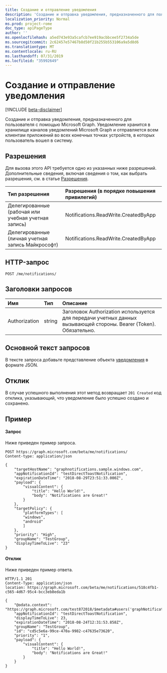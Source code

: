 ```yaml
---
title: Создание и отправление уведомления
description: 'Создание и отправка уведомления, предназначенного для пользователя с помощью Microsoft Graph. Уведомление хранится в хранилище каналов уведомлений Microsoft Graph и отправляется всем клиентам приложений во всех конечных точках устройств, в которых пользователь вошел в систему.  '
localization_priority: Normal
ms.prod: project-rome
doc_type: apiPageType
author: ''
ms.openlocfilehash: a5ed743e93a5cafcb7ee919acbbcee5f2734a5de
ms.sourcegitcommit: 2c62457e57467b8d50f21b255b553106a9a5d8d6
ms.translationtype: MT
ms.contentlocale: ru-RU
ms.lasthandoff: 07/31/2019
ms.locfileid: "35992649"
---
```

# <a name="create-and-send-a-notification"></a>Создание и отправление уведомления
[!INCLUDE [beta-disclaimer](../../includes/beta-disclaimer.md)]

Создание и отправка уведомления, предназначенного для пользователя с помощью Microsoft Graph. Уведомление хранится в хранилище каналов уведомлений Microsoft Graph и отправляется всем клиентам приложений во всех конечных точках устройств, в которых пользователь вошел в систему.  
## <a name="permissions"></a>Разрешения
Для вызова этого API требуется одно из указанных ниже разрешений. Дополнительные сведения, включая сведения о том, как выбрать разрешения, см. в статье [Разрешения](/graph/permissions-reference).

|Тип разрешения      | Разрешения (в порядке повышения привилегий)              |
|:--------------------|:---------------------------------------------------------|
|Делегированные (рабочая или учебная учетная запись) | Notifications.ReadWrite.CreatedByApp    |
|Делегированные (личная учетная запись Майкрософт) | Notifications.ReadWrite.CreatedByApp    |

## <a name="http-request"></a>HTTP-запрос

<!-- { "blockType": "ignored" } -->

```http
POST /me/notifications/
```
## <a name="request-headers"></a>Заголовки запросов
|Имя | Тип | Описание|
|:----|:-----|:-----------|
|Authorization | string |Заголовок Authorization используется для передачи учетных данных вызывающей стороны. Bearer {Token}. Обязательно. |
## <a name="request-body"></a>Основной текст запросов
В тексте запроса добавьте представление объекта [уведомления](../resources/projectrome-notification.md) в формате JSON.

## <a name="response"></a>Отклик
В случае успешного выполнения этот метод возвращает `201 Created` код отклика, указывающий, что уведомление было успешно создано и сохранено. 
## <a name="example"></a>Пример
#### <a name="request"></a>Запрос
Ниже приведен пример запроса.

```http
POST https://graph.microsoft.com/beta/me/notifications/
Content-type: application/json

{
    "targetHostName": "graphnotifications.sample.windows.com",
    "appNotificationId": "testDirectToastNotification",
    "expirationDateTime": "2018-08-29T23:51:33.000Z",
    "payload": {
        "visualContent": {
            "title": "Hello World!",
            "body": "Notifications are Great!"
        }
    },
    "targetPolicy": {
        "platformTypes": [
        "windows",
        "android"
        ]
    },
    "priority": "High",
    "groupName": "TestGroup",
    "displayTimeToLive": "23"
}
```

#### <a name="response"></a>Отклик
Ниже приведен пример ответа.

```http
HTTP/1.1 201
Content-Type: application/json
location: https://graph.microsoft.com/beta/me/notifications/518c4fb1-c565-4d67-95c4-bcc3eb8eda1b

{
    "@odata.context": "https://graph.microsoft.com/test872018/$metadata#users('graphNotificationsUser%40contoso.com')/notifications/$entity",
    "appNotificationId": "testDirectToastNotification",
    "displayTimeToLive": 23,
    "expirationDateTime": "2018-08-24T12:31:53.858Z",
    "groupName": "TestGroup",
    "id": "cd5c5e6a-99ce-470a-9982-c47635e73620",
    "priority": "1",
    "payload": {
        "visualContent": {
            "title": "Hello World!",
            "body": "Notifications are Great!"
        }
    }
}
```


